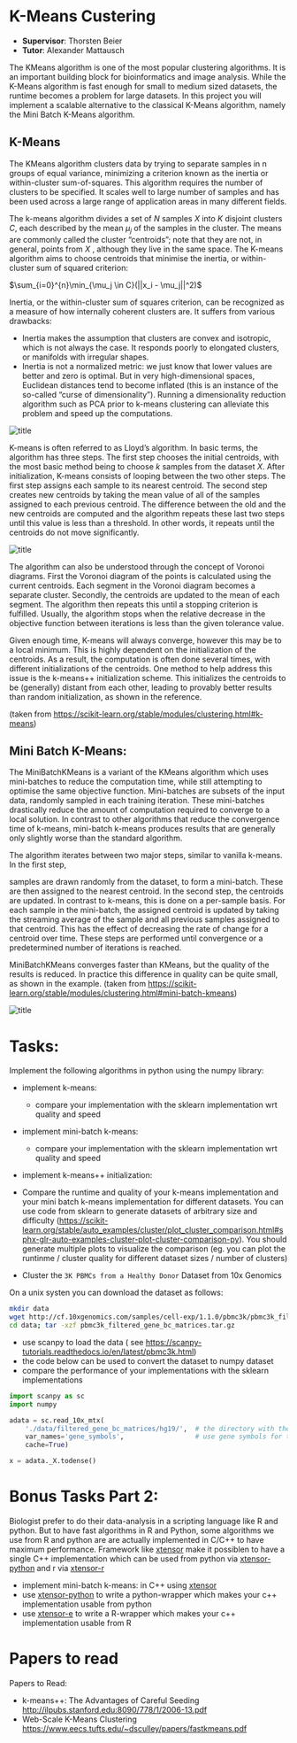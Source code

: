 
# K-Means Custering

* **Supervisor**: Thorsten Beier
* **Tutor**: Alexander Mattausch


The KMeans algorithm is one of the most popular clustering algorithms.
It is an important building block for bioinformatics and image analysis.
While the  K-Means algorithm is fast enough for small to medium sized datasets, the runtime becomes a problem for large datasets.
In this project you will implement a scalable alternative to the classical K-Means algorithm, namely the Mini Batch K-Means algorithm.

## K-Means
The KMeans algorithm clusters data by trying to separate samples in n groups of equal variance, minimizing a criterion known as the inertia or within-cluster sum-of-squares. This algorithm requires the number of clusters to be specified. It scales well to large number of samples and has been used across a large range of application areas in many different fields.

The k-means algorithm divides a set of $N$
samples $X$ into $K$ disjoint clusters $C$, each described by the mean $\mu_j$ of the samples in the cluster. The means are commonly called the cluster “centroids”; note that they are not, in general, points from $X$
, although they live in the same space. The K-means algorithm aims to choose centroids that minimise the inertia, or within-cluster sum of squared criterion:


$\sum_{i=0}^{n}\min_{\mu_j \in C}(||x_i - \mu_j||^2)$


Inertia, or the within-cluster sum of squares criterion, can be recognized as a measure of how internally coherent clusters are. It suffers from various drawbacks:

 - Inertia makes the assumption that clusters are convex and isotropic, which is not always the case. It responds poorly to elongated clusters, or manifolds with irregular shapes.
 - Inertia is not a normalized metric: we just know that lower values are better and zero is optimal. But in very high-dimensional spaces, Euclidean distances tend to become inflated (this is an instance of the so-called “curse of dimensionality”). Running a dimensionality reduction algorithm such as PCA prior to k-means clustering can alleviate this problem and speed up the computations.
 
![title](img/kmeans.png)

K-means is often referred to as Lloyd’s algorithm. In basic terms, the algorithm has three steps. The first step chooses the initial centroids, with the most basic method being to choose $k$ samples from the dataset $X$. After initialization, K-means consists of looping between the two other steps. The first step assigns each sample to its nearest centroid. The second step creates new centroids by taking the mean value of all of the samples assigned to each previous centroid. The difference between the old and the new centroids are computed and the algorithm repeats these last two steps until this value is less than a threshold. In other words, it repeats until the centroids do not move significantly.

![title](img/kmeans_demo.png)

The algorithm can also be understood through the concept of Voronoi diagrams. First the Voronoi diagram of the points is calculated using the current centroids. Each segment in the Voronoi diagram becomes a separate cluster. Secondly, the centroids are updated to the mean of each segment. The algorithm then repeats this until a stopping criterion is fulfilled. Usually, the algorithm stops when the relative decrease in the objective function between iterations is less than the given tolerance value. 

Given enough time, K-means will always converge, however this may be to a local minimum. This is highly dependent on the initialization of the centroids. As a result, the computation is often done several times, with different initializations of the centroids. One method to help address this issue is the k-means++ initialization scheme. This initializes the centroids to be (generally) distant from each other, leading to provably better results than random initialization, as shown in the reference.

(taken from https://scikit-learn.org/stable/modules/clustering.html#k-means)

## Mini Batch K-Means:
The MiniBatchKMeans is a variant of the KMeans algorithm which uses mini-batches to reduce the computation time, while still attempting to optimise the same objective function. Mini-batches are subsets of the input data, randomly sampled in each training iteration. These mini-batches drastically reduce the amount of computation required to converge to a local solution. In contrast to other algorithms that reduce the convergence time of k-means, mini-batch k-means produces results that are generally only slightly worse than the standard algorithm.

The algorithm iterates between two major steps, similar to vanilla k-means. In the first step,

samples are drawn randomly from the dataset, to form a mini-batch. These are then assigned to the nearest centroid. In the second step, the centroids are updated. In contrast to k-means, this is done on a per-sample basis. For each sample in the mini-batch, the assigned centroid is updated by taking the streaming average of the sample and all previous samples assigned to that centroid. This has the effect of decreasing the rate of change for a centroid over time. These steps are performed until convergence or a predetermined number of iterations is reached.

MiniBatchKMeans converges faster than KMeans, but the quality of the results is reduced. In practice this difference in quality can be quite small, as shown in the example.
(taken from https://scikit-learn.org/stable/modules/clustering.html#mini-batch-kmeans)

![title](img/comparison.png)



# Tasks:

Implement the following algorithms in python using the numpy library:
 - implement k-means:
    - compare your implementation with the sklearn implementation wrt quality and speed
 - implement mini-batch k-means:
      - compare your implementation with the sklearn implementation wrt quality and speed
 - implement k-means++ initialization:
 - Compare the runtime and quality of your k-means implementation  and your mini batch k-means implementation for different datasets. You can use code from sklearn to generate datasets of arbitrary size and difficulty (https://scikit-learn.org/stable/auto_examples/cluster/plot_cluster_comparison.html#sphx-glr-auto-examples-cluster-plot-cluster-comparison-py).
 You should generate multiple plots to visualize the comparison (eg. you can plot the runtinme / cluster quality for different dataset sizes / number of clusters)

- Cluster the `3K PBMCs from a Healthy Donor` Dataset  from 10x Genomics

On a unix systen you can download the dataset as follows:

```bash
mkdir data
wget http://cf.10xgenomics.com/samples/cell-exp/1.1.0/pbmc3k/pbmc3k_filtered_gene_bc_matrices.tar.gz -O data/pbmc3k_filtered_gene_bc_matrices.tar.gz
cd data; tar -xzf pbmc3k_filtered_gene_bc_matrices.tar.gz
```

- use scanpy to load the data ( see https://scanpy-tutorials.readthedocs.io/en/latest/pbmc3k.html)
- the code below can be used to convert the dataset to numpy dataset
- compare the performance of your implementations with the sklearn implementations 


```python
import scanpy as sc
import numpy

adata = sc.read_10x_mtx(
    './data/filtered_gene_bc_matrices/hg19/',  # the directory with the `.mtx` file
    var_names='gene_symbols',                  # use gene symbols for the variable names (variables-axis index)
    cache=True)   

x = adata._X.todense()
```

# Bonus Tasks Part 2:

Biologist prefer to do their data-analysis in a scripting language like R and python.
But to have fast algorithms in R and Python, some algorithms we use from R and python are are actually implemented in C/C++ to have maximum performance.
Framework like [xtensor](https://github.com/QuantStack/xtensor) make it possiblen to have a single C++ implementation which can be used from python via [xtensor-python](https://github.com/QuantStack/xtensor-python) and r via [xtensor-r](https://github.com/QuantStack/xtensor-r)

- implement mini-batch k-means: in C++ using  [xtensor](https://github.com/QuantStack/xtensor) 
- use [xtensor-python](https://github.com/QuantStack/xtensor-python) to write a python-wrapper which makes your c++ implementation usable from python
- use [xtensor-e](https://github.com/QuantStack/xtensor-e) to write a R-wrapper which makes your c++ implementation usable from R



# Papers to read

Papers to Read:
  - k-means++:  The Advantages of Careful Seeding http://ilpubs.stanford.edu:8090/778/1/2006-13.pdf
  - Web-Scale K-Means Clustering https://www.eecs.tufts.edu/~dsculley/papers/fastkmeans.pdf
    
